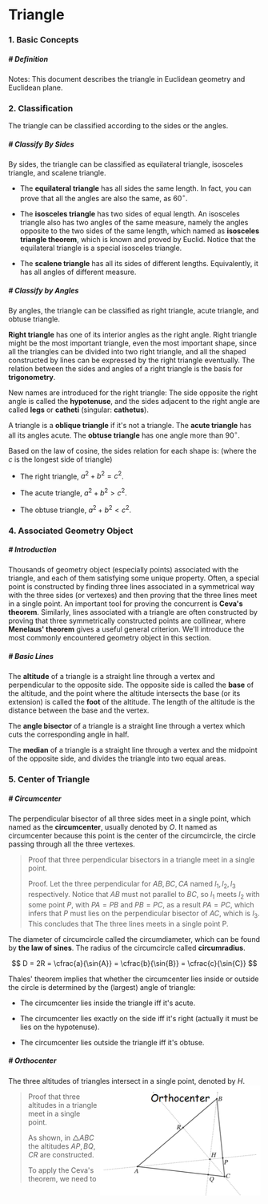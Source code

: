# Triangle

### 1. Basic Concepts

##### # Definition

Notes: This document describes the triangle in Euclidean geometry and Euclidean plane.



### 2. Classification

The triangle can be classified according to the sides or the angles.



##### # Classify By Sides

By sides, the triangle can be classified as equilateral triangle, isosceles triangle, and scalene triangle.

- The **equilateral triangle** has all sides the same length. In fact, you can prove that all the angles are also the same, as $60^\circ$.

- The **isosceles triangle** has two sides of equal length. An isosceles triangle also has two angles of the same measure, namely the angles opposite to the two sides of the same length, which named as **isosceles triangle theorem**, which is known and proved by Euclid. Notice that the equilateral triangle is a special isosceles triangle.

- The **scalene triangle** has all its sides of different lengths. Equivalently, it has all angles of different measure.



##### # Classify by Angles

By angles, the triangle can be classified as right triangle, acute triangle, and obtuse triangle.

**Right triangle** has one of its interior angles as the right angle. Right triangle might be the most important triangle, even the most important shape, since all the triangles can be divided into two right triangle, and all the shaped constructed by lines can be expressed by the right triangle eventually. The relation between the sides and angles of a right triangle is the basis for **trigonometry**.

New names are introduced for the right triangle: The side opposite the right angle is called the **hypotenuse**, and the sides adjacent to the right angle are called **legs** or **catheti** (singular: **cathetus**).

A triangle is a **oblique triangle** if it's not a triangle. The **acute triangle** has all its angles acute. The **obtuse triangle** has one angle more than $90^\circ$.

Based on the law of cosine, the sides relation for each shape is: (where the $c$ is the longest side of triangle)

- The right triangle, $a^2 + b^2 = c^2$.

- The acute triangle, $a^2 + b^2 > c^2$.

- The obtuse triangle, $a^2 + b^2 < c^2$.







### 4. Associated Geometry Object

##### # Introduction

Thousands of geometry object (especially points) associated with the triangle, and each of them satisfying some unique property. Often, a special point is constructed by finding three lines associated in a symmetrical way with the three sides (or vertexes) and then proving that the three lines meet in a single point. An important tool for proving the concurrent is **Ceva's theorem**. Similarly, lines associated with a triangle are often constructed by proving that three symmetrically constructed points are collinear, where **Menelaus' theorem** gives a useful general criterion. We'll introduce the most commonly encountered geometry object in this section.



##### # Basic Lines

The **altitude** of a triangle is a straight line through a vertex and perpendicular to the opposite side. The opposite side is called the **base** of the altitude, and the point where the altitude intersects the base (or its extension) is called the **foot** of the altitude. The length of the altitude is the distance between the base and the vertex.

The **angle bisector** of a triangle is a straight line through a vertex which cuts the corresponding angle in half.

The **median** of a triangle is a straight line through a vertex and the midpoint of the opposite side, and divides the triangle into two equal areas.





### 5. Center of Triangle

##### # Circumcenter

The perpendicular bisector of all three sides meet in a single point, which named as the **circumcenter**, usually denoted by $O$. It named as circumcenter because this point is the center of the circumcircle, the circle passing through all the three vertexes.

> Proof that three perpendicular bisectors in a triangle meet in a single point.
>
> Proof. Let the three perpendicular for $AB, BC, CA$ named $l_{1}, l_{2}, l_{3}$ respectively. Notice that $AB$ must not parallel to $BC$, so $l_{1}$ meets $l_{2}$ with some point $P$, with $PA = PB$ and $PB = PC$, as a result $PA = PC$, which infers that $P$ must lies on the perpendicular bisector of $AC$, which is $l_{3}$. This concludes that The three lines meets in a single point P.

The diameter of circumcircle called the circumdiameter, which can be found by **the law of sines**. The radius of the circumcircle called **circumradius**.

$$
D = 2R = \cfrac{a}{\sin{A}} = \cfrac{b}{\sin{B}} = \cfrac{c}{\sin{C}}
$$

Thales' theorem implies that whether the circumcenter lies inside or outside the circle is determined by the (largest) angle of triangle:

- The circumcenter lies inside the triangle iff it's acute.

- The circumcenter lies exactly on the side iff it's right (actually it must be lies on the hypotenuse).

- The circumcenter lies outside the triangle iff it's obtuse.



##### # Orthocenter

The three altitudes of triangles intersect in a single point, denoted by $H$.<img src="Orthocenter_proof.png" alt="Orthocenter_proof" style="zoom:50%; float:right" />

> Proof that three altitudes in a triangle meet in a single point.
>
> As shown, in $\triangle ABC$ the altitudes $AP, BQ, CR$ are constructed.
>
> To apply the Ceva's theorem, we need to 
>
> 
>
>
>












